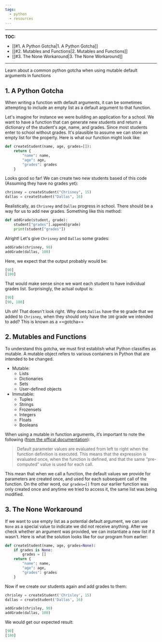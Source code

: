 ```yaml
---
tags:
  - python
  - resources
---
```

---
**TOC:**
- [[#1. A Python Gotcha|1. A Python Gotcha]]
- [[#2. Mutables and Functions|2. Mutables and Functions]]
- [[#3. The None Workaround|3. The None Workaround]]
---

Learn about a common python gotcha when using mutable default arguments in functions

## 1. A Python Gotcha

When writing a function with default arguments, it can be sometimes attempting to include an empty list as a default argument to that function.

Let's imagine for instance we were building an application for a school. We want to have a function that can generate new students and return a dictionary of the student's age, name, and grades. Since most students enter to school without grades. It's plausible to assume we can store an empty list for the property. Here is what our function might look like:

```python
def createStudent(name, age, grades=[]):
	return {
		"name": name,
		"age": age,
		"grades": grades
	}
```

Looks good so far! We can create two new students based of this code (Assuming they have no grades yet):

```python
chrisney = createStudent("Chrisney", 15)
dallas = createStudent("Dallas", 16)
```

Realistically, as `Chrisney` and `Dallas` progress in school. There should be a way for us to add new grades. Something like this method:

```python
def addGrade(student, grade):
	student["grades"].append(grade)
	print(student["grades"])
```

Alright! Let's give `Chrisney` and `Dallas` some grades:

```python
addGrade(chrisney, 90)
addGrade(dallas, 100)
```

Here, we expect that the output probably would be:

```python
[90]
[100]
```

That would make sense since we want each student to have individual grades list. Surprisingly, the actual output is:

```python
[90]
[90, 100]
```

Uh oh! That doesn't look right. Why does `Dallas` have the `90` grade that we added to `Chrisney`, when they should only have the `100` grade we intended to add? This is known as a ==gotcha==

## 2. Mutables and Functions

To understand this gotcha, we must first establish what Python classifies as mutable. A mutable object refers to various containers in Python that are intended to be changed.
- Mutable: 
	- Lists
	- Dictionaries
	- Sets
	- User-defined objects
- Immutable:
	- Tuples
	- Strings
	- Frozensets
	- Integers
	- Floats
	- Booleans
	
When using a mutable in function arguments, it’s important to note the following ([from the offical documentation](https://docs.python.org/3/reference/compound_stmts.html#function-definitions)):

>Default parameter values are evaluated from left to right when the function definition is executed. This means that the expression is evaluated once, when the function is defined, and that the same “pre-computed” value is used for each call.

This mean that when we call a function, the default values we provide for parameters are created once, and used for each subsequent call of the function. On the other word, our `grades=[]` from our earlier function was only created once and anytime we tried to access it, the same list was being modified.

## 3. The None Workaround

If we want to use empty list as a potential default argument, we can use `None` as a special value to indicate we did not receive anything. After we check whether an argument was provided, we can instantiate a new list if it wasn't. Here is what the solution looks like for our program from earlier:

```python
def createStudent(name, age, grades=None):
	if grades is None:
		grades = []
	return {
		"name": name,
		"age": age,
		"grades": grades
	}
```

Now if we create our students again and add grades to them:

```python
chrisley = createStudent('Chrisley', 15)
dallas = createStudent('Dallas', 16)

addGrade(chrisley, 90)
addGrade(dallas, 100)
```

We would get our expected result:

```python
[90]
[100]
```